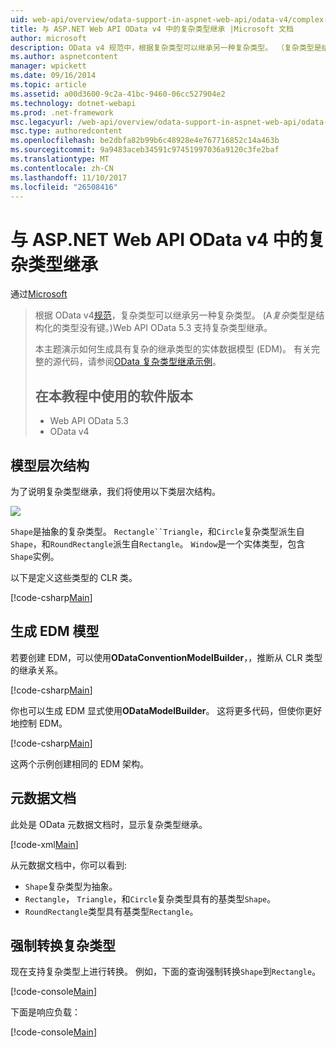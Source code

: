 ```yaml
---
uid: web-api/overview/odata-support-in-aspnet-web-api/odata-v4/complex-type-inheritance-in-odata-v4
title: 与 ASP.NET Web API OData v4 中的复杂类型继承 |Microsoft 文档
author: microsoft
description: OData v4 规范中，根据复杂类型可以继承另一种复杂类型。 （复杂类型是结构化的类型没有键。）Web API...
ms.author: aspnetcontent
manager: wpickett
ms.date: 09/16/2014
ms.topic: article
ms.assetid: a00d3600-9c2a-41bc-9460-06cc527904e2
ms.technology: dotnet-webapi
ms.prod: .net-framework
msc.legacyurl: /web-api/overview/odata-support-in-aspnet-web-api/odata-v4/complex-type-inheritance-in-odata-v4
msc.type: authoredcontent
ms.openlocfilehash: be2dbfa82b99b6c48928e4e767716852c14a463b
ms.sourcegitcommit: 9a9483aceb34591c97451997036a9120c3fe2baf
ms.translationtype: MT
ms.contentlocale: zh-CN
ms.lasthandoff: 11/10/2017
ms.locfileid: "26508416"
---
```

<a name="complex-type-inheritance-in-odata-v4-with-aspnet-web-api"></a>与 ASP.NET Web API OData v4 中的复杂类型继承
====================
通过[Microsoft](https://github.com/microsoft)

> 根据 OData v4[规范](http://www.odata.org/documentation/odata-version-4-0/)，复杂类型可以继承另一种复杂类型。 (A*复杂*类型是结构化的类型没有键。)Web API OData 5.3 支持复杂类型继承。
> 
> 本主题演示如何生成具有复杂的继承类型的实体数据模型 (EDM)。 有关完整的源代码，请参阅[OData 复杂类型继承示例](http://aspnet.codeplex.com/sourcecontrol/latest#Samples/WebApi/OData/v4/ODataComplexTypeInheritanceSample/ReadMe.txt)。
> 
> ## <a name="software-versions-used-in-the-tutorial"></a>在本教程中使用的软件版本
> 
> 
> - Web API OData 5.3
> - OData v4


## <a name="model-hierarchy"></a>模型层次结构

为了说明复杂类型继承，我们将使用以下类层次结构。

![](complex-type-inheritance-in-odata-v4/_static/image1.png)

`Shape`是抽象的复杂类型。 `Rectangle``Triangle`，和`Circle`复杂类型派生自`Shape`，和`RoundRectangle`派生自`Rectangle`。 `Window`是一个实体类型，包含`Shape`实例。

以下是定义这些类型的 CLR 类。

[!code-csharp[Main](complex-type-inheritance-in-odata-v4/samples/sample1.cs)]

## <a name="build-the-edm-model"></a>生成 EDM 模型

若要创建 EDM，可以使用**ODataConventionModelBuilder**，，推断从 CLR 类型的继承关系。

[!code-csharp[Main](complex-type-inheritance-in-odata-v4/samples/sample2.cs)]

你也可以生成 EDM 显式使用**ODataModelBuilder**。 这将更多代码，但使你更好地控制 EDM。

[!code-csharp[Main](complex-type-inheritance-in-odata-v4/samples/sample3.cs)]

这两个示例创建相同的 EDM 架构。

## <a name="metadata-document"></a>元数据文档

此处是 OData 元数据文档时，显示复杂类型继承。

[!code-xml[Main](complex-type-inheritance-in-odata-v4/samples/sample4.xml?highlight=13,17,25,30)]

从元数据文档中，你可以看到:

- `Shape`复杂类型为抽象。
- `Rectangle`， `Triangle`，和`Circle`复杂类型具有的基类型`Shape`。
- `RoundRectangle`类型具有基类型`Rectangle`。

## <a name="casting-complex-types"></a>强制转换复杂类型

现在支持复杂类型上进行转换。 例如，下面的查询强制转换`Shape`到`Rectangle`。

[!code-console[Main](complex-type-inheritance-in-odata-v4/samples/sample5.cmd)]

下面是响应负载：

[!code-console[Main](complex-type-inheritance-in-odata-v4/samples/sample6.cmd)]
